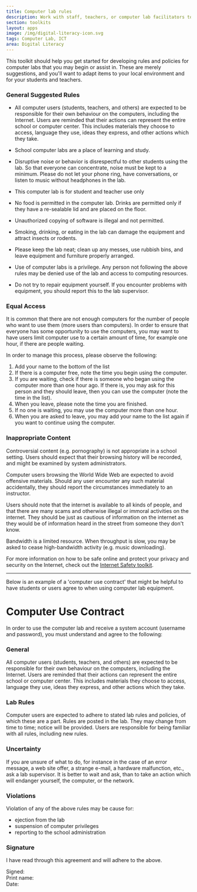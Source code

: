 ```yaml
---
title: Computer lab rules
description: Work with staff, teachers, or computer lab facilitators to develop computer lab rules and procedures for students and youth.
section: toolkits
layout: apps
image: /img/digital-literacy-icon.svg
tags: Computer Lab, ICT
area: Digital Literacy
---
```


This toolkit should help you get started for developing rules and policies for computer labs that you may begin or assist in. These are merely suggestions, and you'll want to adapt items to your local environment and for your students and teachers.

### General Suggested Rules

- All computer users (students, teachers, and others) are expected to be responsible for their own behaviour on the computers, including the Internet. Users are reminded that their actions can represent the entire school or computer center. This includes materials they choose to access, language they use, ideas they express, and other actions which they take.

- School computer labs are a place of learning and study.

- Disruptive noise or behavior is disrespectful to other students using the lab. So that everyone can concentrate, noise must be kept to a minimum. Please do not let your phone ring, have conversations, or listen to music without headphones in the lab.

- This computer lab is for student and teacher use only

- No food is permitted in the computer lab. Drinks are permitted only if they have a re-sealable lid and are placed on the floor.

- Unauthorized copying of software is illegal and not permitted.

- Smoking, drinking, or eating in the lab can damage the equipment and attract insects or rodents.

- Please keep the lab neat; clean up any messes, use rubbish bins, and leave equipment and furniture properly arranged.

- Use of computer labs is a privilege. Any person not following the above rules may be denied use of the lab and access to computing resources.

- Do not try to repair equipment yourself. If you encounter problems with equipment, you should report this to the lab supervisor.


### Equal Access

It is common that there are not enough computers for the number of people who want to use them (more users than computers). In order to ensure that everyone has some opportunity to use the computers, you may want to have users limit computer use to a certain amount of time, for example one hour, if there are people waiting.

In order to manage this process, please observe the following:

1. Add your name to the bottom of the list
2. If there is a computer free, note the time you begin using the computer.
3. If you are waiting, check if there is someone who began using the computer more than one hour ago. If there is, you may ask for this person and they should leave, then you can use the computer (note the time in the list).
4. When you leave, please note the time you are finished.
5. If no one is waiting, you may use the computer more than one hour.
6. When you are asked to leave, you may add your name to the list again if you want to continue using the computer.



### Inappropriate Content

Controversial content (e.g. pornography) is not appropriate in a school setting. Users should expect that their browsing history will be recorded, and might be examined by system administrators.

Computer users browsing the World Wide Web are expected to avoid offensive materials. Should any user encounter any such material accidentally, they should report the circumstances immediately to an instructor.

Users should note that the internet is available to all kinds of people, and that there are many scams and otherwise illegal or immoral activities on the internet. They should be just as cautious of information on the internet as they would be of information heard in the street from someone they don't know.

Bandwidth is a limited resource. When throughput is slow, you may be asked to cease high-bandwidth activity (e.g. music downloading).

For more information on how to be safe online and protect your privacy and security on the Internet, check out the [Internet Safety toolkit](/toolkits/internet-safety/).



___



Below is an example of a 'computer use contract' that might be helpful to have students or users agree to when using computer lab equipment.

# Computer Use Contract

In order to use the computer lab and receive a system account (username and password), you must understand and agree to the following:

### General

All computer users (students, teachers, and others) are expected to be responsible for their own behaviour on the computers, including the Internet. Users are reminded that their actions can represent the entire school or computer center. This includes materials they choose to access, language they use, ideas they express, and other actions which they take.

### Lab Rules

Computer users are expected to adhere to stated lab rules and policies, of which these are a part. Rules are posted in the lab. They may change from time to time; notice will be provided. Users are responsible for being familiar with all rules, including new rules.

### Uncertainty

If you are unsure of what to do, for instance in the case of an error message, a web site offer, a strange e-mail, a hardware malfunction, etc., ask a lab supervisor. It is better to wait and ask, than to take an action which will endanger yourself, the computer, or the network.

### Violations

Violation of any of the above rules may be cause for:

- ejection from the lab
- suspension of computer privileges
- reporting to the school administration

### Signature

I have read through this agreement and will adhere to the above.

Signed:	 
Print name:	 
Date:

